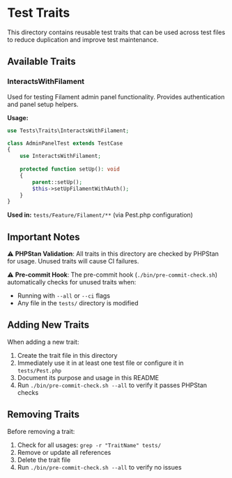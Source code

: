 # Test Traits

This directory contains reusable test traits that can be used across test files to reduce duplication and improve test maintenance.

## Available Traits

### InteractsWithFilament
Used for testing Filament admin panel functionality. Provides authentication and panel setup helpers.

**Usage:**
```php
use Tests\Traits\InteractsWithFilament;

class AdminPanelTest extends TestCase
{
    use InteractsWithFilament;
    
    protected function setUp(): void
    {
        parent::setUp();
        $this->setUpFilamentWithAuth();
    }
}
```

**Used in:** `tests/Feature/Filament/**` (via Pest.php configuration)

## Important Notes

⚠️ **PHPStan Validation**: All traits in this directory are checked by PHPStan for usage. Unused traits will cause CI failures.

⚠️ **Pre-commit Hook**: The pre-commit hook (`./bin/pre-commit-check.sh`) automatically checks for unused traits when:
- Running with `--all` or `--ci` flags
- Any file in the `tests/` directory is modified

## Adding New Traits

When adding a new trait:
1. Create the trait file in this directory
2. Immediately use it in at least one test file or configure it in `tests/Pest.php`
3. Document its purpose and usage in this README
4. Run `./bin/pre-commit-check.sh --all` to verify it passes PHPStan checks

## Removing Traits

Before removing a trait:
1. Check for all usages: `grep -r "TraitName" tests/`
2. Remove or update all references
3. Delete the trait file
4. Run `./bin/pre-commit-check.sh --all` to verify no issues
